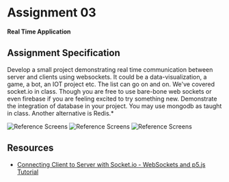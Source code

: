 # Assignment 03

**Real Time Application**



## Assignment Specification
Develop a small project demonstrating real time communication between server and clients using websockets. It could be a data-visualization, a game, a bot, an IOT project etc. The list can go on and on. We've covered socket.io in class. Though you are free to use bare-bone web sockets or even firebase if you are feeling excited to try something new. Demonstrate the integration of database in your project. You may use mongodb as taught in class. Another alternative is Redis.*


![Reference Screens](img/1)
![Reference Screens](img/2)
![Reference Screens](img/3)




## Resources
* [Connecting Client to Server with Socket.io - WebSockets and p5.js Tutorial](https://www.youtube.com/watch?v=HZWmrt3Jy10&t=252s)

